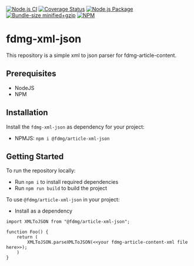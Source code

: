 [![Node.js CI](https://github.com/FDMediagroep/fd-article-xml-json/actions/workflows/node.js.yml/badge.svg)](https://github.com/FDMediagroep/fd-article-xml-json/actions/workflows/node.js.yml)
[![Coverage Status](https://coveralls.io/repos/github/FDMediagroep/fd-article-xml-json/badge.svg?branch=main)](https://coveralls.io/github/FDMediagroep/fd-article-xml-json?branch=main)
[![Node.js Package](https://github.com/FDMediagroep/fd-article-xml-json/actions/workflows/npm-publish.yml/badge.svg)](https://github.com/FDMediagroep/fd-article-xml-json/actions/workflows/npm-publish.yml)
[![Bundle-size minified+gzip](https://img.shields.io/bundlephobia/minzip/@fdmg/fd-article-xml-json)](https://bundlephobia.com/result?p=@fdmg/fd-article-xml-json)
[![NPM](https://img.shields.io/npm/v/@fdmg/article-xml-json?color=blue)](https://npmjs.com/package/@fdmg%2Farticle-xml-json)

# fdmg-xml-json

This repository is a simple xml to json parser for fdmg-article-content.

## Prerequisites

-   NodeJS
-   NPM

## Installation

Install the `fdmg-xml-json` as dependency for your project:

-   NPMJS: `npm i @fdmg/article-xml-json`

## Getting Started

To run the repository locally:
-   Run `npm i` to install required dependencies
-   Run `npm run build` to build the project

To use `@fdmg/article-xml-json` in your project:
-   Install as a dependency
```
import XMLToJSON from "@fdmg/article-xml-json";

function Foo() {
    return (
        XMLToJSON.parseXMLToJSON(<<your fdmg-article-content-xml file here>>);
    )
}
```


